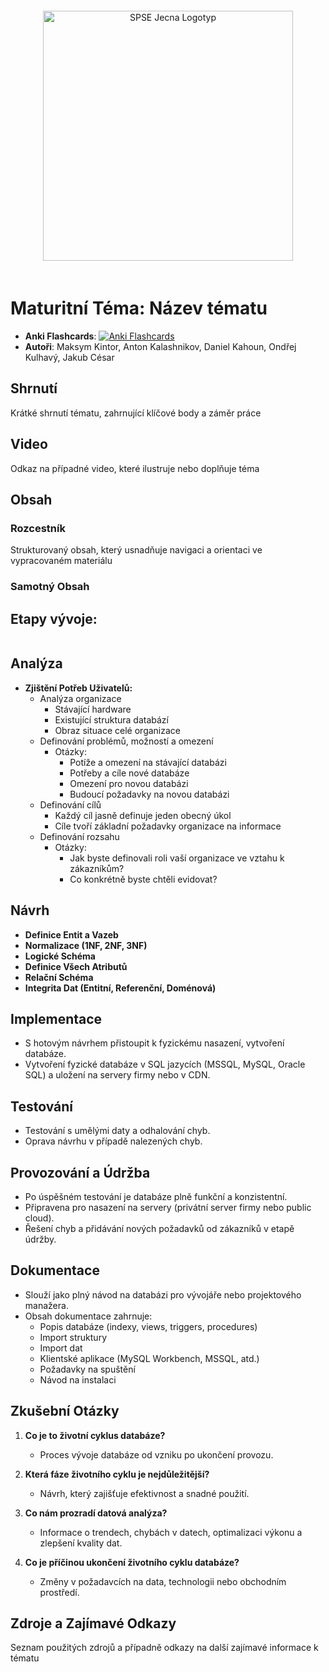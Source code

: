 <div align="center">
  <img src="https://www.spsejecna.cz/ci/SPSE-Jecna_Logotyp.png" alt="SPSE Jecna Logotyp" width="400" style="margin: 20px;">
</div>

# Maturitní Téma: Název tématu

- **Anki Flashcards**: [![Anki Flashcards](https://img.shields.io/badge/Anki-Flashcards-1f425f.svg)](https://ankiweb.net/shared/info/)
- **Autoři**: Maksym Kintor, Anton Kalashnikov, Daniel Kahoun, Ondřej Kulhavý, Jakub César

## Shrnutí

Krátké shrnutí tématu, zahrnující klíčové body a záměr práce

## Video

Odkaz na případné video, které ilustruje nebo doplňuje téma

## Obsah

### Rozcestník

Strukturovaný obsah, který usnadňuje navigaci a orientaci ve vypracovaném materiálu

### Samotný Obsah
## Etapy vývoje:

<img src="">

## Analýza

- **Zjištění Potřeb Uživatelů:**
    - Analýza organizace
        - Stávající hardware
        - Existující struktura databází
        - Obraz situace celé organizace
    - Definování problémů, možností a omezení
        - Otázky:
            - Potíže a omezení na stávající databázi
            - Potřeby a cíle nové databáze
            - Omezení pro novou databázi
            - Budoucí požadavky na novou databázi
    - Definování cílů
        - Každý cíl jasně definuje jeden obecný úkol
        - Cíle tvoří základní požadavky organizace na informace
    - Definování rozsahu
        - Otázky:
            - Jak byste definovali roli vaší organizace ve vztahu k zákazníkům?
            - Co konkrétně byste chtěli evidovat?

## Návrh

- **Definice Entit a Vazeb**
- **Normalizace (1NF, 2NF, 3NF)**
- **Logické Schéma**
- **Definice Všech Atributů**
- **Relační Schéma**
- **Integrita Dat (Entitní, Referenční, Doménová)**

## Implementace

- S hotovým návrhem přistoupit k fyzickému nasazení, vytvoření databáze.
- Vytvoření fyzické databáze v SQL jazycích (MSSQL, MySQL, Oracle SQL) a uložení na servery firmy nebo v CDN.

## Testování

- Testování s umělými daty a odhalování chyb.
- Oprava návrhu v případě nalezených chyb.

## Provozování a Údržba

- Po úspěšném testování je databáze plně funkční a konzistentní.
- Připravena pro nasazení na servery (privátní server firmy nebo public cloud).
- Řešení chyb a přidávání nových požadavků od zákazníků v etapě údržby.

## Dokumentace

- Slouží jako plný návod na databázi pro vývojáře nebo projektového manažera.
- Obsah dokumentace zahrnuje:
    - Popis databáze (indexy, views, triggers, procedures)
    - Import struktury
    - Import dat
    - Klientské aplikace (MySQL Workbench, MSSQL, atd.)
    - Požadavky na spuštění
    - Návod na instalaci

## Zkušební Otázky

1. **Co je to životní cyklus databáze?**
    - Proces vývoje databáze od vzniku po ukončení provozu.

2. **Která fáze životního cyklu je nejdůležitější?**
    - Návrh, který zajišťuje efektivnost a snadné použití.

3. **Co nám prozradí datová analýza?**
    - Informace o trendech, chybách v datech, optimalizaci výkonu a zlepšení kvality dat.

4. **Co je příčinou ukončení životního cyklu databáze?**
    - Změny v požadavcích na data, technologii nebo obchodním prostředí.

## Zdroje a Zajímavé Odkazy

Seznam použitých zdrojů a případně odkazy na další zajímavé informace k tématu
